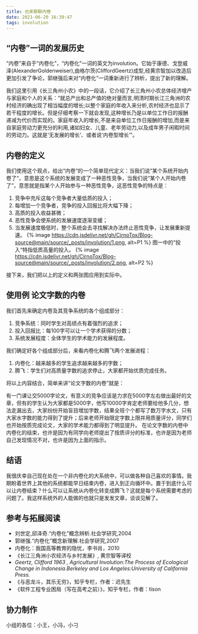 ```yaml
---
title: 也来聊聊内卷
date: 2021-06-20 16:39:47
tags: involution 
---
```

## “内卷”一词的发展历史
“内卷”来自于“内卷化”，“内卷化”一词的英文为involution。它始于康德、戈登威泽(AlexanderGoldenweiser),由格尔茨(CliffordGeertz)成型,经黄宗智加以改造后更加引发了争论，郭继强后来对“内卷化”一词重新进行了辨析，提出了新的理解。

我们这里引用《长三角州小农》中的一段话，它介绍了长三角州小农总体经济增产与家庭和个人的关系：“就总产出和总产值的绝对量而言,明清时期长江三角洲的农村经济的确出现了相当幅度的增长;以整个家庭的年收入来分析,农村经济也显示了若干程度的增长。但是仔细考察一下就会发现,这种增长乃是以单位工作日的报酬递减为代价而实现的。家庭年收入的增长,不是来自单位工作日报酬的增加,而是来自家庭劳动力更充分的利用,诸如妇女、儿童、老年劳动力,以及成年男子闲暇时间的劳动力。这就是‘无发展的增长’、或者说‘内卷型增长’”。

## 内卷的定义
我们使用这个观点，给出“内卷“的一个简单现代定义：当我们说“某个系统开始内卷了“，意思是这个系统的发展变成了一种恶性竞争，当我们说“某个人开始内卷了”，意思就是指某个人开始参与一种恶性竞争，这恶性竞争的特点是：
1. 竞争中充斥这每个竞争者大量低质的投入；
2. 每增加一个竞争者，竞争的投入回报比将大幅下降；
3. 高质的投入收益甚微；
4. 恶性竞争会使系统的发展速度逐渐变缓；
5. 当发展速度极低时，整个系统会去寻找解决办法终止恶性竞争，让发展重新提速。
 {% image https://cdn.jsdelivr.net/gh/CirnoTox/Blog-source@main/source/_posts/involution/1.png, alt=P1 %}
图一中的“投入“特指低质高量的投入。
 {% image https://cdn.jsdelivr.net/gh/CirnoTox/Blog-source@main/source/_posts/involution/2.png, alt=P2 %}
 
接下来，我们把以上的定义和两张图应用到实际中。

## 使用例 论文字数的内卷
我们首先来确定内卷及其竞争系统的各个组成部分：
1.	竞争系统：同时学生对高绩点有着强烈的追求；
2.	投入回报比：每100字可以让一个学术获得的分数；
3.	系统发展程度：全体学生的学术能力的发展程度。

我们确定好各个组成部分后，来看内卷化和腾飞两个发展进程：
1.	内卷化：越来越多的学生追求越来越多的字数；
2.	腾飞：学生们对高质量字数的追求停止，大家都开始优质完成任务。

将以上内容结合，简单来讲“论文字数的内卷”就是：

有一门课让交5000字论文，有意义的竞争应该是力求在5000字左右做出最好的文章，但有的学生认为大家都是5000字，他写10000字肯定老师要给他多几分，想法走漏出去，大家纷纷开始盲目增加字数，结果全班个个都写了数万字水文，只有大家水字数的能力得到了提升；后来老师开始限定字数上限并用质量评分，同学们也开始按质完成论文，大家的学术能力都得到了明显提升。
在论文字数的内卷中内卷化的结束，也许是因为有同学向老师提出了按质评分的标准，也许是因为老师自己发现情况不对，也许是因为上面的指示。

## 结语
我很庆幸自己现在处在一个非内卷化的大系统中，可以做各种自己喜欢的事情。我期盼着世界上其他的系统都能早日结束内卷，进入到正向循环中。置于到底什么可以让内卷结束？什么可以让系统从内卷化转变成腾飞？这就是每个系统需要考虑的问题了。我这样系统外的人能做的也就只是发发文章，谈谈见解了。


## 参考与拓展阅读
* 刘世定,邱泽奇.“内卷化”概念辨析.社会学研究,2004
* 郭继强.“内卷化”概念新理解.社会学研究,2007
* 内卷化：我国高等教育的隐忧，李书肖，2010
* 《长江三角洲小农经济与乡村发展》, 黄宗智等译校
* _Geertz, Clifford 1963 , Agricultural Involution:The Process of Ecological Change in Indonesia.Berkeley and Los Angeles:University of California Press._
* 《与恶龙斗，其乐无穷》，知乎专栏，作者：迟先生
* 《软件工程专业困局（写在高考之前）》，知乎专栏，作者：tison

## 协力制作
小组的各位：小王，小冯，小刁